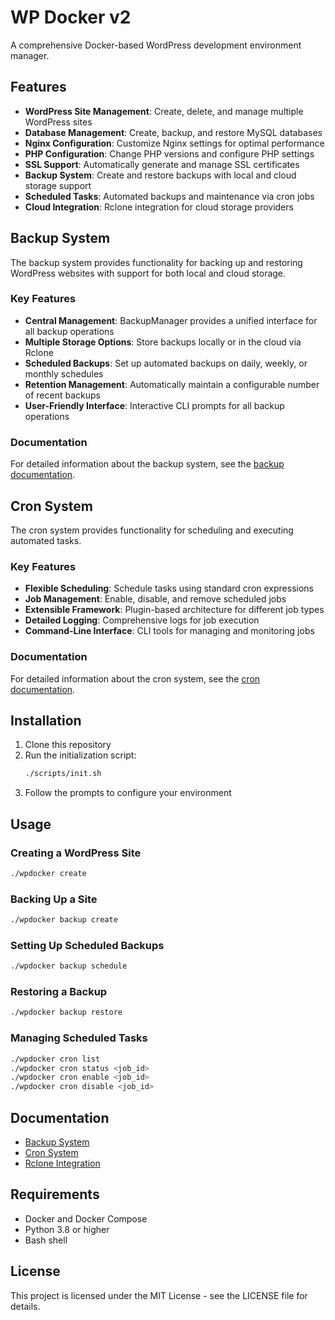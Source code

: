 # WP Docker v2

A comprehensive Docker-based WordPress development environment manager.

## Features

- **WordPress Site Management**: Create, delete, and manage multiple WordPress sites
- **Database Management**: Create, backup, and restore MySQL databases
- **Nginx Configuration**: Customize Nginx settings for optimal performance
- **PHP Configuration**: Change PHP versions and configure PHP settings
- **SSL Support**: Automatically generate and manage SSL certificates
- **Backup System**: Create and restore backups with local and cloud storage support
- **Scheduled Tasks**: Automated backups and maintenance via cron jobs
- **Cloud Integration**: Rclone integration for cloud storage providers

## Backup System

The backup system provides functionality for backing up and restoring WordPress websites with support for both local and cloud storage.

### Key Features

- **Central Management**: BackupManager provides a unified interface for all backup operations
- **Multiple Storage Options**: Store backups locally or in the cloud via Rclone
- **Scheduled Backups**: Set up automated backups on daily, weekly, or monthly schedules
- **Retention Management**: Automatically maintain a configurable number of recent backups
- **User-Friendly Interface**: Interactive CLI prompts for all backup operations

### Documentation

For detailed information about the backup system, see the [backup documentation](docs/backup/index.md).

## Cron System

The cron system provides functionality for scheduling and executing automated tasks.

### Key Features

- **Flexible Scheduling**: Schedule tasks using standard cron expressions
- **Job Management**: Enable, disable, and remove scheduled jobs
- **Extensible Framework**: Plugin-based architecture for different job types
- **Detailed Logging**: Comprehensive logs for job execution
- **Command-Line Interface**: CLI tools for managing and monitoring jobs

### Documentation

For detailed information about the cron system, see the [cron documentation](docs/cron/index.md).

## Installation

1. Clone this repository
2. Run the initialization script:
   ```bash
   ./scripts/init.sh
   ```
3. Follow the prompts to configure your environment

## Usage

### Creating a WordPress Site

```bash
./wpdocker create
```

### Backing Up a Site

```bash
./wpdocker backup create
```

### Setting Up Scheduled Backups

```bash
./wpdocker backup schedule
```

### Restoring a Backup

```bash
./wpdocker backup restore
```

### Managing Scheduled Tasks

```bash
./wpdocker cron list
./wpdocker cron status <job_id>
./wpdocker cron enable <job_id>
./wpdocker cron disable <job_id>
```

## Documentation

- [Backup System](docs/backup/index.md)
- [Cron System](docs/cron/index.md)
- [Rclone Integration](docs/rclone/index.md)

## Requirements

- Docker and Docker Compose
- Python 3.8 or higher
- Bash shell

## License

This project is licensed under the MIT License - see the LICENSE file for details.